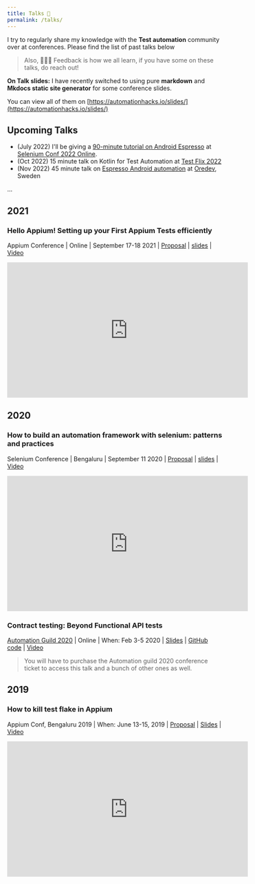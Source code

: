 ```yaml
---
title: Talks 🙊
permalink: /talks/
---
```


I try to regularly share my knowledge with the **Test automation** community over at conferences.
Please find the list of past talks below

> Also, 🧏🏼‍♂️ Feedback is how we all learn, if you have some on these talks, do reach out!

**On Talk slides:** I have recently switched to using pure **markdown** and **Mkdocs static site
generator** for some conference slides.

You can view all of them on [https://automationhacks.io/slides/](https://automationhacks.io/slides/)

## Upcoming Talks

- (July 2022) I'll be giving a
[90-minute tutorial on Android Espresso](https://confengine.com/conferences/selenium-conf-2022/proposal/16690/hello-espresso-start-with-android-gray-box-automation)
at [Selenium Conf 2022 Online](https://2022.seleniumconf.in/).
- (Oct 2022) 15 minute talk on Kotlin for Test Automation at [Test Flix 2022](https://www.thetesttribe.com/testflix-2022/)
- (Nov 2022) 45 minute talk on [Espresso Android automation](https://oredev.org/sessions/hello-espresso-start-with-android-gray-box-automation) at [Oredev](https://oredev.org/?gclid=Cj0KCQjw54iXBhCXARIsADWpsG-DEzx62e1wT_QZ8V-dApR8ix7-UrFX7PERWgPqMwdMYJwGmbTuCv8aAqN1EALw_wcB), Sweden

...

## 2021

### Hello Appium! Setting up your First Appium Tests efficiently

Appium Conference | Online | September 17-18 2021 |
[Proposal](https://confengine.com/conferences/appium-conf-2021/proposal/15501/hello-appium-setting-up-your-first-appium-tests-efficiently)
|
[slides](https://automationhacks.io/slides/2021/appium-conf/hello-appium-writing-your-first-tests/00-welcome/)
|
[Video](https://www.youtube.com/watch?v=907U1VP0RpA&list=PL9Z-JgiTsOYRCcJhDfmKAah9XmAp2b903&index=11&t=277s)

<iframe width="560" height="315" src="https://www.youtube.com/embed/907U1VP0RpA" title="YouTube video player" frameborder="0" allow="accelerometer; autoplay; clipboard-write; encrypted-media; gyroscope; picture-in-picture" allowfullscreen></iframe>

## 2020

### How to build an automation framework with selenium: patterns and practices

Selenium Conference | Bengaluru | September 11 2020 |
[Proposal](https://confengine.com/selenium-conf-2020/proposal/13303/how-to-build-an-automation-framework-with-selenium-patterns-and-practices)
|
[slides](https://automationhacks.io/slides/2020/se-conf/how-to-build-an-automation-framework-with-selenium/01-introduction.html)
| [Video](https://www.youtube.com/watch?v=ZZ82P3teH0w&t=52s)

<iframe width="560" height="315" src="https://www.youtube.com/embed/ZZ82P3teH0w" title="YouTube video player" frameborder="0" allow="accelerometer; autoplay; clipboard-write; encrypted-media; gyroscope; picture-in-picture" allowfullscreen></iframe>

### Contract testing: Beyond Functional API tests

[Automation Guild 2020](https://www.youtube.com/watch?v=yv9P0CCY5e8) | Online | When: Feb 3-5 2020 |
[Slides](https://www.slideshare.net/GauravSingh676/contract-testing-beyond-api-functional-testing-226876827)
| [GitHub code](https://github.com/gaurav-singh/grasp-contract-testing) |
[Video](https://guildconferences.com/topic/gaurav-singh-api/)

> You will have to purchase the Automation guild 2020 conference ticket to access this talk and a
> bunch of other ones as well.

## 2019

### How to kill test flake in Appium

Appium Conf, Bengaluru 2019 | When: June 13-15, 2019 |
[Proposal](https://confengine.com/appium-conf-2019/proposal/8698/how-to-kill-test-flake-in-appium) |
[Slides](https://www.slideshare.net/GauravSingh676/how-to-kill-test-flake-in-appium-149375675) |
[Video](https://www.youtube.com/watch?v=yv9P0CCY5e8)

<iframe width="560" height="315" src="https://www.youtube.com/embed/yv9P0CCY5e8" title="YouTube video player" frameborder="0" allow="accelerometer; autoplay; clipboard-write; encrypted-media; gyroscope; picture-in-picture" allowfullscreen></iframe>
